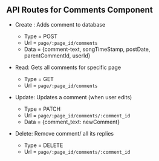 ## API Routes for Comments Component

- Create : Adds comment to database
  - Type = POST
  - Url = `page/:page_id/comments`
  - Data = {comment-text, songTimeStamp, postDate, parentCommentId, userId}
  
- Read: Gets all comments for specific page
  - Type = GET
  - Url = `page/:page_id/comments`

- Update: Updates a comment (when user edits)
  - Type = PATCH 
  - Url = `page/:page_id/comments/:comment_id`
  - Data = {comment_text: newComment}

- Delete: Remove comment/ all its replies
  - Type = DELETE
  - Url = `page/:page_id/comments/:comment_id`



